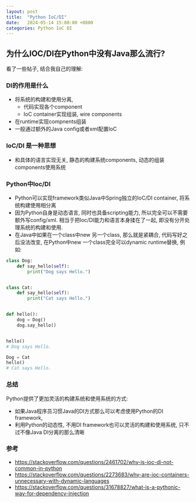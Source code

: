```yaml
---
layout: post
title:  "Python IoC/DI"
date:   2024-05-14 15:00:00 +0800
categories: Python IoC DI
---
```


## 为什么IOC/DI在Python中没有Java那么流行?
看了一些帖子, 结合我自己的理解:
### DI的作用是什么
* 将系统的构建和使用分离,
  * 代码实现各个component
  * IoC container实现组装, wire components
* 在runtime实现compnents组装
* 一般通过额外的Java config或者xml配置IoC

### IoC/DI 是一种思想
* 和具体的语言实现无关, 静态的构建系统components, 动态的组装components使用系统

### Python中Ioc/DI
* Python可以实现framework类似Java中Spring独立的IoC/DI container, 将系统构建使用相分离
* 因为Python自身是动态语言, 同时也具备scripting能力, 所以完全可以不需要额外写config/xml. 相当于把Ioc/DI能力和语言本身揉在了一起, 即没有分开处理系统的构建和使用.
* 在Java中如果在一个class中new 另一个class, 那么就是紧耦合, 代码写好之后没法改变, 在Python中new 一个class完全可以dynamic runtime替换, 例如:
```python
class Dog:
    def say_hello(self):
        print("Dog says Hello.")


class Cat:
    def say_hello(self):
        print("Cat says Hello.")


def hello():
    dog = Dog()
    dog.say_hello()


hello()
# Dog says Hello.

Dog = Cat
hello()
# Cat says Hello.
```

### 总结
Python提供了更加灵活的构建系统和使用系统的方式:
* 如果Java程序员习惯Java的DI方式那么可以考虑使用Python的DI framework,
* 利用Python的动态性, 不用DI framework也可以灵活的构建和使用系统, 只不过不像Java DI分离的那么清晰

### 参考
* https://stackoverflow.com/questions/2461702/why-is-ioc-di-not-common-in-python
* https://stackoverflow.com/questions/2273683/why-are-ioc-containers-unnecessary-with-dynamic-languages
* https://stackoverflow.com/questions/31678827/what-is-a-pythonic-way-for-dependency-injection